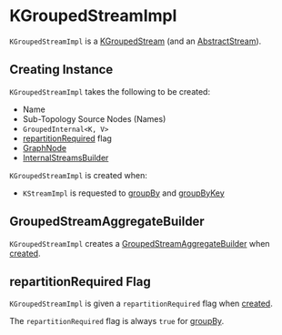# KGroupedStreamImpl

`KGroupedStreamImpl` is a [KGroupedStream](KGroupedStream.md) (and an [AbstractStream](AbstractStream.md)).

## Creating Instance

`KGroupedStreamImpl` takes the following to be created:

* <span id="name"> Name
* <span id="subTopologySourceNodes"> Sub-Topology Source Nodes (Names)
* <span id="groupedInternal"> `GroupedInternal<K, V>`
* [repartitionRequired](#repartitionRequired) flag
* <span id="graphNode"> [GraphNode](GraphNode.md)
* <span id="builder"> [InternalStreamsBuilder](InternalStreamsBuilder.md)

`KGroupedStreamImpl` is created when:

* `KStreamImpl` is requested to [groupBy](KStreamImpl.md#groupBy) and [groupByKey](KStreamImpl.md#groupByKey)

## <span id="aggregateBuilder"> GroupedStreamAggregateBuilder

`KGroupedStreamImpl` creates a [GroupedStreamAggregateBuilder](GroupedStreamAggregateBuilder.md) when [created](#creating-instance).

## <span id="repartitionRequired"> repartitionRequired Flag

`KGroupedStreamImpl` is given a `repartitionRequired` flag when [created](#creating-instance).

The `repartitionRequired` flag is always `true` for [groupBy](KStreamImpl.md#groupBy).

